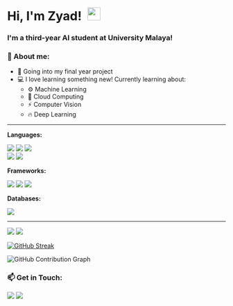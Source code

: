 <h1 align='left'>
  Hi, I'm Zyad!&nbsp;  <img width='30px' src="https://media.giphy.com/media/hvRJCLFzcasrR4ia7z/giphy.gif" width="30px">&nbsp; 
</a>&nbsp;&nbsp;

</h1>

### I'm a third-year AI student at University Malaya!

<h3>👀 About me: </h3>

- 🏢 Going into my final year project
- 💻 I love learning something new! Currently learning about:
  * ⚙ Machine Learning
  * 🤖 Cloud Computing
  * ⚡ Computer Vision
  * 🔥 Deep Learning

<hr>

**Languages:**

<p>
  <img src="https://img.shields.io/badge/Java-ED8B00?style=for-the-badge&logo=java&logoColor=white">
  <img src="https://img.shields.io/badge/Python-3776AB?style=for-the-badge&logo=python&logoColor=white">
  <img src="https://img.shields.io/badge/c++-%2300599C.svg?&style=for-the-badge&logo=c%2B%2B&ogoColor=white"> <br>
  <img src="https://img.shields.io/badge/HTML5-E34F26?style=for-the-badge&logo=html5&logoColor=white">
  <img src="https://img.shields.io/badge/CSS3-1572B6?style=for-the-badge&logo=css3&logoColor=white">
</p>

**Frameworks:**
<p>
  <img src="https://img.shields.io/badge/Bootstrap-563D7C?style=for-the-badge&logo=bootstrap&logoColor=white">
  <img src="https://img.shields.io/badge/TensorFlow-%23FF6F00.svg?style=for-the-badge&logo=TensorFlow&logoColor=white">
  <img src="https://img.shields.io/badge/Keras-%23D00000.svg?style=for-the-badge&logo=Keras&logoColor=white">
</p>

**Databases:**
<p>
  <img src="https://img.shields.io/badge/MySQL-00000F?style=for-the-badge&logo=mysql&logoColor=white">
</p>

<hr>
  
<p>
  <img src="https://github-readme-stats.vercel.app/api?username=zyadzarin&show_icons=true&theme=highcontrast&include_all_commits=true&custom_title=Zyad's GitHub Stats&count_private=true">
  <img src="https://github-readme-stats.vercel.app/api/top-langs/?username=zyadzarin&layout=compact&theme=highcontrast&langs_count=8">
</p>

[![GitHub Streak](http://github-readme-streak-stats.herokuapp.com?user=zyadzarin&theme=highcontrast&hide_border=true&date_format=M%20j%5B%2C%20Y%5D)](https://git.io/streak-stats)

![GitHub Contribution Graph](https://activity-graph.herokuapp.com/graph?username=zyadzarin&theme=highcontrast) 

<h3>📫 Get in Touch: </h3>
<p>
<a href="http://www.linkedin.com/in/zyadzarin/"><img src="https://img.shields.io/badge/LinkedIn-0077B5?style=for-the-badge&logo=linkedin&logoColor=white"></a>
<a href="mailto:zyadzarin@gmail.com"><img src="https://img.shields.io/badge/Gmail-D14836?style=for-the-badge&logo=gmail&logoColor=white"></a>
</p>
<!-- 
- 🔭 I’m currently working on ...
- 👯 I’m looking to collaborate on ...
- 🤔 I’m looking for help with ...
- 💬 Ask me about ...
- 📫 How to reach me: ...
- ⚡ Fun fact: ... -->
